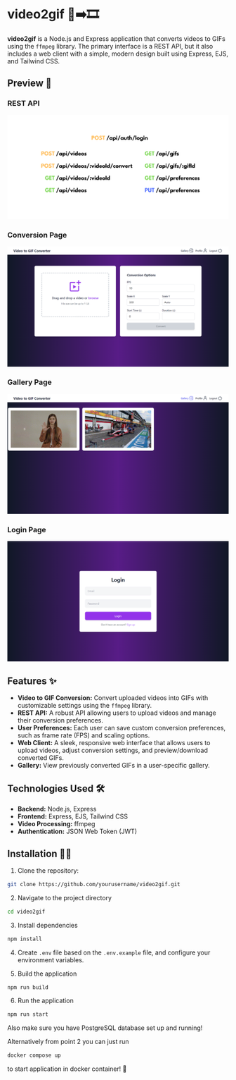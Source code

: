 # video2gif 🎥➡️🎞️

**video2gif** is a Node.js and Express application that converts videos to GIFs using the `ffmpeg` library. The primary interface is a REST API, but it also includes a web client with a simple, modern design built using Express, EJS, and Tailwind CSS.

## Preview 👀

### REST API
![REST API](./preview/api.png)

### Conversion Page
![Conversion Page](./preview/conversion_page.png)

### Gallery Page
![Gallery Page](./preview/gallery_page.png)

### Login Page
![Login Page](./preview/login_page.png)

## Features ✨

- **Video to GIF Conversion:** Convert uploaded videos into GIFs with customizable settings using the `ffmpeg` library.
- **REST API:** A robust API allowing users to upload videos and manage their conversion preferences.
- **User Preferences:** Each user can save custom conversion preferences, such as frame rate (FPS) and scaling options.
- **Web Client:** A sleek, responsive web interface that allows users to upload videos, adjust conversion settings, and preview/download converted GIFs.
- **Gallery:** View previously converted GIFs in a user-specific gallery.

## Technologies Used 🛠️

- **Backend:** Node.js, Express
- **Frontend:** Express, EJS, Tailwind CSS
- **Video Processing:** ffmpeg
- **Authentication:** JSON Web Token (JWT)

## Installation 🧑‍💻

1. Clone the repository:
```bash
git clone https://github.com/yourusername/video2gif.git
```

2. Navigate to the project directory
```bash
cd video2gif
```

3. Install dependencies
```bash
npm install
```

4. Create `.env` file based on the `.env.example` file, and configure your environment variables.

5. Build the application
```bash
npm run build
```

6. Run the application
```bash
npm run start
```

Also make sure you have PostgreSQL database set up and running!

Alternatively from point 2 you can just run
```bash
docker compose up
```
to start application in docker container! 🐋

